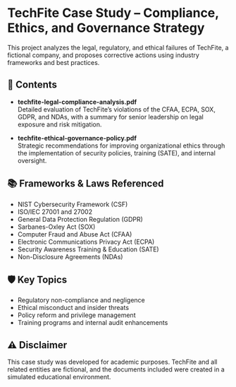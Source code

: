 # TechFite Case Study – Compliance, Ethics, and Governance Strategy

This project analyzes the legal, regulatory, and ethical failures of TechFite, a fictional company, and proposes corrective actions using industry frameworks and best practices.

## 📄 Contents
- **techfite-legal-compliance-analysis.pdf**  
  Detailed evaluation of TechFite’s violations of the CFAA, ECPA, SOX, GDPR, and NDAs, with a summary for senior leadership on legal exposure and risk mitigation.

- **techfite-ethical-governance-policy.pdf**  
  Strategic recommendations for improving organizational ethics through the implementation of security policies, training (SATE), and internal oversight.

## 📚 Frameworks & Laws Referenced
- NIST Cybersecurity Framework (CSF)
- ISO/IEC 27001 and 27002
- General Data Protection Regulation (GDPR)
- Sarbanes-Oxley Act (SOX)
- Computer Fraud and Abuse Act (CFAA)
- Electronic Communications Privacy Act (ECPA)
- Security Awareness Training & Education (SATE)
- Non-Disclosure Agreements (NDAs)

## 🛡️ Key Topics
- Regulatory non-compliance and negligence
- Ethical misconduct and insider threats
- Policy reform and privilege management
- Training programs and internal audit enhancements

## ⚠️ Disclaimer
This case study was developed for academic purposes. TechFite and all related entities are fictional, and the documents included were created in a simulated educational environment.
